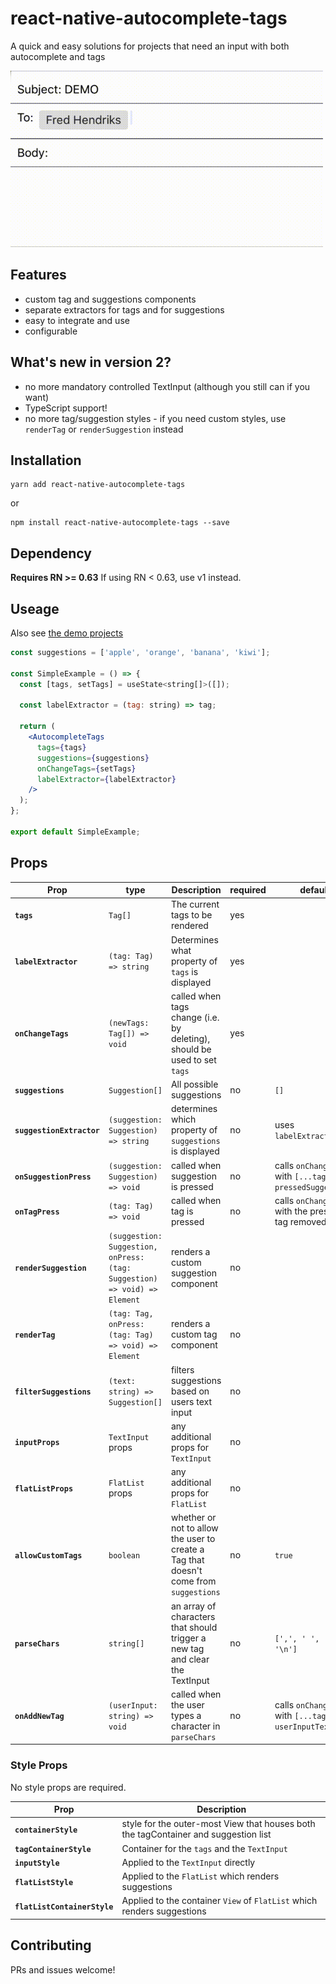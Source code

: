 # react-native-autocomplete-tags

A quick and easy solutions for projects that need an input with both autocomplete and tags

<img src="example.gif" style="max-width: 500px">

## Features

- custom tag and suggestions components
- separate extractors for tags and for suggestions
- easy to integrate and use
- configurable

## What's new in version 2?

- no more mandatory controlled TextInput (although you still can if you want)
- TypeScript support!
- no more tag/suggestion styles - if you need custom styles, use `renderTag` or `renderSuggestion` instead

## Installation

```
yarn add react-native-autocomplete-tags
```

or

```
npm install react-native-autocomplete-tags --save
```

## Dependency

**Requires RN >= 0.63**
If using RN < 0.63, use v1 instead.

## Useage

Also see [the demo projects](demo)

```jsx
const suggestions = ['apple', 'orange', 'banana', 'kiwi'];

const SimpleExample = () => {
  const [tags, setTags] = useState<string[]>([]);

  const labelExtractor = (tag: string) => tag;

  return (
    <AutocompleteTags
      tags={tags}
      suggestions={suggestions}
      onChangeTags={setTags}
      labelExtractor={labelExtractor}
    />
  );
};

export default SimpleExample;

```

## Props

| Prop                      | type                                                                      | Description                                                                           | required | default                                                  |
|---------------------------|---------------------------------------------------------------------------|---------------------------------------------------------------------------------------|----------|----------------------------------------------------------|
| **`tags`**                | `Tag[]`                                                                   | The current tags to be rendered                                                       | yes      |                                                          |
| **`labelExtractor`**      | `(tag: Tag) => string`                                                    | Determines what property of `tags` is displayed                                       | yes      |                                                          |
| **`onChangeTags`**        | `(newTags: Tag[]) => void`                                                | called when tags change (i.e. by deleting), should be used to set `tags`              | yes      |                                                          |
| **`suggestions`**         | `Suggestion[]`                                                            | All possible suggestions                                                              | no       | `[]`                                                     |
| **`suggestionExtractor`** | `(suggestion: Suggestion) => string`                                      | determines which property of `suggestions` is displayed                               | no       | uses `labelExtractor`                                    |
| **`onSuggestionPress`**   | `(suggestion: Suggestion) => void`                                        | called when suggestion is pressed                                                     | no       | calls `onChangeTags` with `[...tags, pressedSuggestion]` |
| **`onTagPress`**          | `(tag: Tag) => void`                                                      | called when tag is pressed                                                            | no       | calls `onChangeTags` with the pressed tag removed        |
| **`renderSuggestion`**    | `(suggestion: Suggestion, onPress: (tag: Suggestion) => void) => Element` | renders a custom suggestion component                                                 | no       |                                                          |
| **`renderTag`**           | `(tag: Tag, onPress: (tag: Tag) => void) => Element`                      | renders a custom tag component                                                        | no       |                                                          |
| **`filterSuggestions`**   | `(text: string) => Suggestion[]`                                          | filters suggestions based on users text input                                         | no       |                                                          |
| **`inputProps`**          | `TextInput` props                                                         | any additional props for `TextInput`                                                  | no       |                                                          |
| **`flatListProps`**       | `FlatList` props                                                          | any additional props for `FlatList`                                                   | no       |                                                          |
| **`allowCustomTags`**     | `boolean`                                                                 | whether or not to allow the user to create a Tag that doesn't come from `suggestions` | no       | `true`                                                   |
| **`parseChars`**          | `string[]`                                                                | an array of characters that should trigger a new tag and clear the TextInput          | no       | `[',', ' ', ';', '\n']`                                  |
| **`onAddNewTag`**         | `(userInput: string) => void`                                             | called when the user types a character in `parseChars`                                | no       | calls `onChangeTags` with `[...tags, userInputText]`     |

### Style Props

No style props are required.

| Prop                              | Description                                                                         |
|-----------------------------------|-------------------------------------------------------------------------------------|
| **`containerStyle`**              | style for the outer-most View that houses both the tagContainer and suggestion list |
| **`tagContainerStyle`**           | Container for the `tags` and the `TextInput`                                        |
| **`inputStyle`**                  | Applied to the `TextInput` directly                                                 |
| **`flatListStyle`**               | Applied to the `FlatList` which renders suggestions                                 |
| **`flatListContainerStyle`**      | Applied to the container `View` of `FlatList` which renders suggestions             |

## Contributing

PRs and issues welcome!
